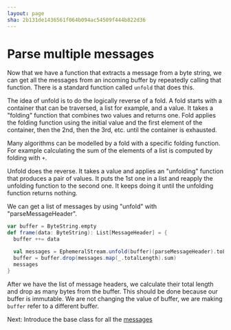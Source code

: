 ```yaml
---
layout: page
sha: 2b131de1436561f064b094ac54509f444b822d36
---
```


# Parse multiple messages

Now that we have a function that extracts a message from a byte string, we can get all the messages from an 
incoming buffer by repeatedly calling that function. There is a standard function called `unfold` that does this.

The idea of unfold is to do the logically reverse of a fold. A fold starts with a container that can be traversed,
a list for example, and a value. It takes a "folding" function that combines two values and returns one. Fold
applies the folding function using the initial value and the first element of the container, then the 2nd, then the
3rd, etc. until the container is exhausted. 

Many algorithms can be modelled by a fold with a specific folding function. For example calculating the sum of the 
elements of a list is computed by folding with `+`.

Unfold does the reverse. It takes a value and applies an "unfolding" function that produces a pair of values.
It puts the 1st one in a list and reapply the unfolding function to the second one. It keeps doing it until
the unfolding function returns nothing.

We can get a list of messages by using "unfold" with "parseMessageHeader".

```scala
var buffer = ByteString.empty
def frame(data: ByteString): List[MessageHeader] = {
  buffer ++= data

  val messages = EphemeralStream.unfold(buffer)(parseMessageHeader).toList
  buffer = buffer.drop(messages.map(_.totalLength).sum)
  messages
}
```

After we have the list of message headers, we calculate their total length and drop as many bytes from the buffer.
This should be done because our buffer is immutable. We are not changing the value of buffer, we are making 
`buffer` refer to a different buffer.

Next: Introduce the base class for all the [messages]({{site.baseurl}}/handshake/message.html)

